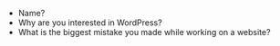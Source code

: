 * Name?
* Why are you interested in WordPress?
* What is the biggest mistake you made while working on a website?